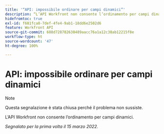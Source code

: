 ```yaml
---
title: '“API: impossibile ordinare per campi dinamici”'
description: “L’API Workfront non consente l’ordinamento per campi dinamici. ”
hidefromtoc: true
exl-id: f681fca8-7def-4fe4-9ab1-18dd6e2502d6
feature: Workfront API
source-git-commit: 688d728782638489aacc76a1a12c38ab12215f8e
workflow-type: ht
source-wordcount: '47'
ht-degree: 100%

---
```


# API: impossibile ordinare per campi dinamici

<!--Requested article: Article exists to let people know they can't do this.-->

>[!NOTE]
>
>Questa segnalazione è stata chiusa perché il problema non sussiste.

L’API Workfront non consente l’ordinamento per campi dinamici.

_Segnalato per la prima volta il 15 marzo 2022._
